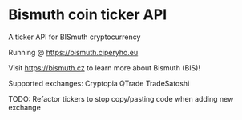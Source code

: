 # Bismuth coin ticker API
A ticker API for BISmuth cryptocurrency 

Running @ https://bismuth.ciperyho.eu

Visit https://bismuth.cz to learn more about Bismuth (BIS)!

Supported exchanges:
Cryptopia
QTrade
TradeSatoshi


TODO: Refactor tickers to stop copy/pasting code when adding new exchange
